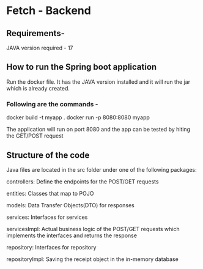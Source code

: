 # Fetch - Backend

## Requirements-
JAVA version required - 17

## How to run the Spring boot application
Run the docker file. It has the JAVA version installed and it will run the jar which is already created.
### Following are the commands - 
docker build -t myapp .
docker run -p 8080:8080 myapp

The application will run on port 8080 and the app can be tested by hiting the GET/POST request

## Structure of the code
Java files are located in the src folder under one of the following packages:

controllers: Define the endpoints for the POST/GET requests

entities: Classes that map to POJO

models: Data Transfer Objects(DTO) for responses

services: Interfaces for services

servicesImpl: Actual business logic of the POST/GET requests which implements the interfaces and returns the response

repository: Interfaces for repository

repositoryImpl: Saving the receipt object in the in-memory database
